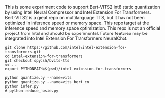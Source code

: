 
This is some experiment code to support Bert-VITS2 int8 static quantization by using Intel Neural Compressor and Intel Extension For Transformers.
Bert-VITS2 is a great repo on multilanguage TTS, but it has not been optimized in inference speed or memory space. This repo target at the inference speed and memory space optimization. This repo is not an official project from Intel and should be experimental. Future features may be integrated into Intel Extension For Transformers NeuralChat.

```shell
git clone https://github.com/intel/intel-extension-for-transformers.git
cd intel-extension-for-transformers
git checkout spycsh/bvits-tts
cd ..
export PYTHONPATH=$(pwd)/intel-extension-for-transformers

python quantize.py --name=vits
python quantize.py --name=vits_bert_cn
python infer.py
# python reduce_nosie.py
```